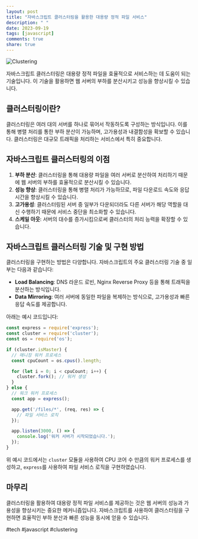 ```yaml
---
layout: post
title: "자바스크립트 클러스터링을 활용한 대용량 정적 파일 서비스"
description: " "
date: 2023-09-19
tags: [javascript]
comments: true
share: true
---
```


![Clustering](https://example.com/clustering.png)

자바스크립트 클러스터링은 대용량 정적 파일을 효율적으로 서비스하는 데 도움이 되는 기술입니다. 이 기술을 활용하면 웹 서버의 부하를 분산시키고 성능을 향상시킬 수 있습니다.

## 클러스터링이란?

클러스터링은 여러 대의 서버를 하나로 묶어서 작동하도록 구성하는 방식입니다. 이를 통해 병렬 처리를 통한 부하 분산이 가능하며, 고가용성과 내결함성을 확보할 수 있습니다. 클러스터링은 대규모 트래픽을 처리하는 서비스에서 특히 중요합니다.

## 자바스크립트 클러스터링의 이점

1. **부하 분산**: 클러스터링을 통해 대용량 파일을 여러 서버로 분산하여 처리하기 때문에 웹 서버의 부하를 효율적으로 분산시킬 수 있습니다.
2. **성능 향상**: 클러스터링을 통해 병렬 처리가 가능하므로, 파일 다운로드 속도와 응답 시간을 향상시킬 수 있습니다.
3. **고가용성**: 클러스터링된 서버 중 일부가 다운되더라도 다른 서버가 해당 역할을 대신 수행하기 때문에 서비스 중단을 최소화할 수 있습니다.
4. **스케일 아웃**: 서버의 대수를 증가시킴으로써 클러스터의 처리 능력을 확장할 수 있습니다.

## 자바스크립트 클러스터링 기술 및 구현 방법

클러스터링을 구현하는 방법은 다양합니다. 자바스크립트의 주요 클러스터링 기술 중 일부는 다음과 같습니다:

- **Load Balancing**: DNS 라운드 로빈, Nginx Reverse Proxy 등을 통해 트래픽을 분산하는 방식입니다.
- **Data Mirroring**: 여러 서버에 동일한 파일을 복제하는 방식으로, 고가용성과 빠른 응답 속도를 제공합니다.

아래는 예시 코드입니다:

```javascript
const express = require('express');
const cluster = require('cluster');
const os = require('os');

if (cluster.isMaster) {
  // 매니징 워커 프로세스
  const cpuCount = os.cpus().length;

  for (let i = 0; i < cpuCount; i++) {
    cluster.fork(); // 워커 생성
  }
} else {
  // 워크 워커 프로세스
  const app = express();

  app.get('/files/*', (req, res) => {
    // 파일 서비스 로직
  });

  app.listen(3000, () => {
    console.log('워커 서버가 시작되었습니다.');
  });
}
```

위 예시 코드에서는 `cluster` 모듈을 사용하여 CPU 코어 수 만큼의 워커 프로세스를 생성하고, `express`를 사용하여 파일 서비스 로직을 구현하였습니다.

## 마무리

클러스터링을 활용하여 대용량 정적 파일 서비스를 제공하는 것은 웹 서버의 성능과 가용성을 향상시키는 중요한 메커니즘입니다. 자바스크립트를 사용하여 클러스터링을 구현하면 효율적인 부하 분산과 빠른 성능을 동시에 얻을 수 있습니다.

#tech #javascript #clustering